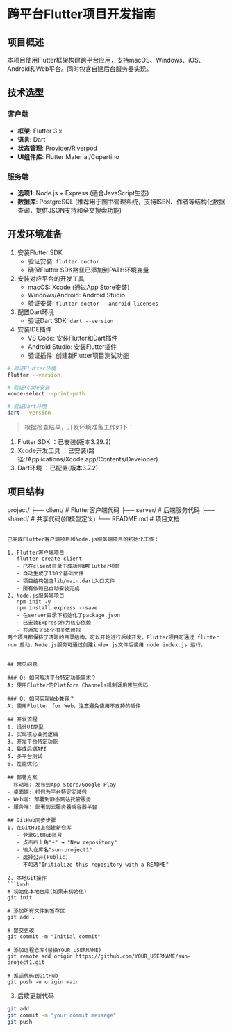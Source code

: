 # 跨平台Flutter项目开发指南

## 项目概述
本项目使用Flutter框架构建跨平台应用，支持macOS、Windows、iOS、Android和Web平台。同时包含自建后台服务器实现。

## 技术选型

### 客户端
- **框架**: Flutter 3.x
- **语言**: Dart
- **状态管理**: Provider/Riverpod
- **UI组件库**: Flutter Material/Cupertino

### 服务端
- **选项1**: Node.js + Express (适合JavaScript生态)
- **数据库**: PostgreSQL (推荐用于图书管理系统，支持ISBN、作者等结构化数据查询，提供JSON支持和全文搜索功能)

## 开发环境准备
1. 安装Flutter SDK
   - 验证安装: `flutter doctor`
   - 确保Flutter SDK路径已添加到PATH环境变量
2. 安装对应平台的开发工具
   - macOS: Xcode (通过App Store安装)
   - Windows/Android: Android Studio
   - 验证安装: `flutter doctor --android-licenses`
3. 配置Dart环境
   - 验证Dart SDK: `dart --version`
4. 安装IDE插件
   - VS Code: 安装Flutter和Dart插件
   - Android Studio: 安装Flutter插件
   - 验证插件: 创建新Flutter项目测试功能

```bash
# 验证Flutter环境
flutter --version

# 验证Xcode安装
xcode-select --print-path

# 验证Dart环境
dart --version
```
> 根据检查结果，开发环境准备工作如下：
1. Flutter SDK ：已安装(版本3.29.2)
2. Xcode开发工具 ：已安装(路径:/Applications/Xcode.app/Contents/Developer)
3. Dart环境 ：已配置(版本3.7.2)

## 项目结构

project/
├── client/         # Flutter客户端代码
├── server/         # 后端服务代码
├── shared/         # 共享代码(如模型定义)
└── README.md       # 项目文档
```

已完成Flutter客户端项目和Node.js服务端项目的初始化工作：

1. Flutter客户端项目
   flutter create client
   - 已在client目录下成功创建Flutter项目
   - 自动生成了130个基础文件
   - 项目结构包含lib/main.dart入口文件
   - 所有依赖已自动安装完成
2. Node.js服务端项目
   npm init -y
   npm install express --save
   - 在server目录下初始化了package.json
   - 已安装Express作为核心依赖
   - 共添加了66个相关依赖包
两个项目都保持了清晰的目录结构，可以开始进行后续开发。Flutter项目可通过 flutter run 启动，Node.js服务可通过创建index.js文件后使用 node index.js 运行。


## 常见问题

### Q: 如何解决平台特定功能需求？
A: 使用Flutter的Platform Channels机制调用原生代码

### Q: 如何实现Web兼容？
A: 使用Flutter for Web，注意避免使用不支持的插件

## 开发流程
1. 设计UI原型
2. 实现核心业务逻辑
3. 开发平台特定功能
4. 集成后端API
5. 多平台测试
6. 性能优化

## 部署方案
- 移动端: 发布到App Store/Google Play
- 桌面端: 打包为平台特定安装包
- Web端: 部署到静态网站托管服务
- 服务端: 部署到云服务器或容器平台

## GitHub同步步骤
1. 在GitHub上创建新仓库
   - 登录GitHub账号
   - 点击右上角"+" → "New repository"
   - 输入仓库名"sun-project1"
   - 选择公开(Public)
   - 不勾选"Initialize this repository with a README"

2. 本地Git操作
```bash
# 初始化本地仓库(如果未初始化)
git init

# 添加所有文件到暂存区
git add .

# 提交更改
git commit -m "Initial commit"

# 添加远程仓库(替换YOUR_USERNAME)
git remote add origin https://github.com/YOUR_USERNAME/sun-project1.git

# 推送代码到GitHub
git push -u origin main
```

3. 后续更新代码
```bash
git add .
git commit -m "your commit message"
git push
```